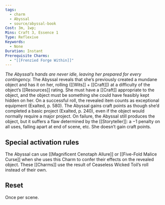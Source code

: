 ```yaml
---
tags:
  - charm
  - Abyssal
  - source/abyssal-book
Cost: 3m, 1wp; 
Mins: Craft 3, Essence 1
Type: Reflexive
Keywords:
  - None
Duration: Instant
Prerequisite Charms:
  - "[[Frenzied Forge Within]]"
---
```

*The Abyssal’s hands are never idle, leaving her prepared for every contingency.*
The Abyssal reveals that she’s previously created a mundane object and has it on her, rolling ([[Wits]] + [[Craft]]) at a difficulty of the object’s [[Resources]] rating. She must have a [[Craft]] appropriate to the object, and the object must be something she could have feasibly kept hidden on her.
On a successful roll, the revealed item counts as exceptional equipment (Exalted, p. 580). The Abyssal gains craft points as though she’d completed a basic project (Exalted, p. 240), even if the object would normally require a major project.
On failure, the Abyssal still produces the object, but it suffers a flaw determined by the [[Storyteller]]: a −1 penalty on all uses, falling apart at end of scene, etc. She doesn’t gain craft points.
## Special activation rules
The Abyssal can use [[Magnificent Cenotaph Allure]] or [[Five-Fold Malice Curse]] when she uses this Charm to confer their effects on the revealed object. These [[Charms]] use the result of Ceaseless Wicked Toil’s roll instead of their own.
## Reset 
Once per scene.